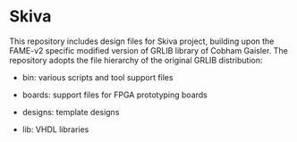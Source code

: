 # Skiva 


This repository includes design files for Skiva project, building upon the FAME-v2 specific modified version of GRLIB library of Cobham Gaisler. The repository adopts the file hierarchy of the original GRLIB distribution:

* bin:			various scripts and tool support files

* boards:			support files for FPGA prototyping boards

* designs:		template designs

* lib: 			VHDL libraries

